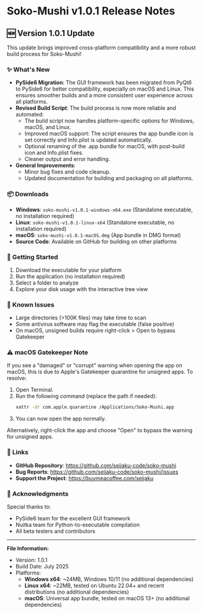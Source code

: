 # Soko-Mushi v1.0.1 Release Notes

## 🆕 Version 1.0.1 Update

This update brings improved cross-platform compatibility and a more robust build process for Soko-Mushi!

### ✨ What's New

- **PySide6 Migration**: The GUI framework has been migrated from PyQt6 to PySide6 for better compatibility, especially on macOS and Linux. This ensures smoother builds and a more consistent user experience across all platforms.
- **Revised Build Script**: The build process is now more reliable and automated:
  - The build script now handles platform-specific options for Windows, macOS, and Linux.
  - Improved macOS support: The script ensures the app bundle icon is set correctly and Info.plist is updated automatically.
  - Optional renaming of the .app bundle for macOS, with post-build icon and Info.plist fixes.
  - Cleaner output and error handling.
- **General Improvements**:
  - Minor bug fixes and code cleanup.
  - Updated documentation for building and packaging on all platforms.

### 📦 Downloads

- **Windows**: `soko-mushi-v1.0.1-windows-x64.exe` (Standalone executable, no installation required)
- **Linux**: `soko-mushi-v1.0.1-linux-x64` (Standalone executable, no installation required)
- **macOS**: `soko-mushi-v1.0.1-macOS.dmg` (App bundle in DMG format)
- **Source Code**: Available on GitHub for building on other platforms

### 🚀 Getting Started

1. Download the executable for your platform
2. Run the application (no installation required)
3. Select a folder to analyze
4. Explore your disk usage with the interactive tree view

### 🐛 Known Issues

- Large directories (>100K files) may take time to scan
- Some antivirus software may flag the executable (false positive)
- On macOS, unsigned builds require right-click > Open to bypass Gatekeeper

### ⚠️ macOS Gatekeeper Note

If you see a "damaged" or "corrupt" warning when opening the app on macOS, this is due to Apple's Gatekeeper quarantine for unsigned apps. To resolve:

1. Open Terminal.
2. Run the following command (replace the path if needed):
   ```sh
   xattr -dr com.apple.quarantine /Applications/Soko-Mushi.app
   ```
3. You can now open the app normally.

Alternatively, right-click the app and choose "Open" to bypass the warning for unsigned apps.

### 🔗 Links

- **GitHub Repository**: https://github.com/seijaku-code/soko-mushi
- **Bug Reports**: https://github.com/seijaku-code/soko-mushi/issues
- **Support the Project**: https://buymeacoffee.com/seijaku

### 🙏 Acknowledgments

Special thanks to:
- PySide6 team for the excellent GUI framework
- Nuitka team for Python-to-executable compilation
- All beta testers and contributors

---

**File Information:**

- Version: 1.0.1
- Build Date: July 2025
- Platforms:
  - **Windows x64**: ~24MB, Windows 10/11 (no additional dependencies)
  - **Linux x64**: ~22MB, tested on Ubuntu 22.04+ and recent distributions (no additional dependencies)
  - **macOS**: Universal app bundle, tested on macOS 13+ (no additional dependencies)
